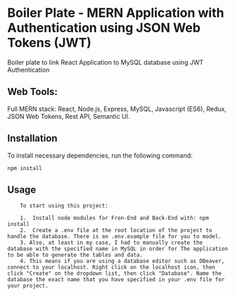 # Boiler Plate - MERN Application with Authentication using JSON Web Tokens (JWT) 
Boiler plate to link React Application to MySQL database using JWT Authentication

## Web Tools:

Full MERN stack: React, Node.js, Express, MySQL, Javascript (ES6), Redux, JSON Web Tokens, Rest API, Semantic UI.

## Installation

To install necessary dependencies, run the following command:

```
npm install
```

## Usage
``` 
    To start using this project: 

    1.  Install node modules for Fron-End and Back-End with: npm install
    2.  Create a .env file at the root location of the project to handle the database. There is an .env.example file for you to model.
    3. Also, at least in my case, I had to manually create the database with the specified name in MySQL in order for The application to be able to generate the tables and data. 
    4. This means if you are using a database editor such as DBeaver, connect to your localhost. Right click on the localhost icon, then click "Create" on the dropdown list, then click "Database". Name the database the exact name that you have specified in your .env file for your project.
``` 
